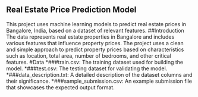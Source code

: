 ## Real Estate Price Prediction Model 
This project uses machine learning models to predict real estate prices in Bangalore, India, based on a dataset of relevant features.
##Introduction
The data represents real estate properties in Bangalore and includes various features that influence property prices. The project uses a clean and simple approach to predict property prices based on characteristics such as location, total area, number of bedrooms, and other critical features.
#Data
*###train.csv: The training dataset used for building the model.
*###test.csv: The testing dataset for validating the model.
*###data_description.txt: A detailed description of the dataset columns and their significance.
*###sample_submission.csv: An example submission file that showcases the expected output format.
